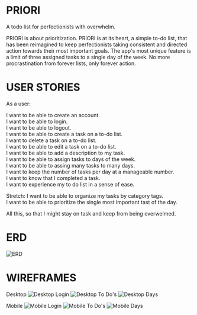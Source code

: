# PRIORI
A todo list for perfectionists with overwhelm. 

PRIORI is about prioritization. PRIORI is at its heart, a simple to-do list, that has been reimagined to keep perfectionists taking consistent and directed action towards their most important goals. The app's most unique feature is a limit of three assigned tasks to a single day of the week. No more procrastination from forever lists, only forever action.  

# USER STORIES
As a user:

I want to be able to create an account. <br>
I want to be able to login. <br>
I want to be able to logout. <br>
I want to be able to create a task on a to-do list. <br>
I want to delete a task on a to-do list. <br>
I want to be able to edit a task on a to-do list. <br>
I want to be able to add a description to my task. <br>
I want to be able to assign tasks to days of the week. <br>
I want to be able to assing many tasks to many days. <br>
I want to keep the number of tasks per day at a manageable number. <br>
I want to know that I completed a task. <br>
I want to experience my to do list in a sense of ease. <br>

Stretch:
I want to be able to organize my tasks by category tags. <br>
I want to be able to prioritize the single most important tast of the day. <br>

All this, so that I might stay on task and keep from being overwelmed. 

# ERD
![ERD](/Images/PRIORI-ERD.png)

# WIREFRAMES
Desktop
![Desktop Login](/Images/PRIORI_DESKTOP_LOGIN.png)
![Desktop To Do's](/Images/PRIORI_DESKTOP_TODOS.png)
![Desktop Days](/Images/PRIORI_DESKTOP_DAYS.png)

Mobile
![Mobile Login](/Images/PRIORI_MOBILE_LOGIN.png)
![Mobile To Do's](/Images/PRIORI_MOBILE_TODOS.png)
![Mobile Days](/Images/PRIORI_MOBILE_DAYS.png)


